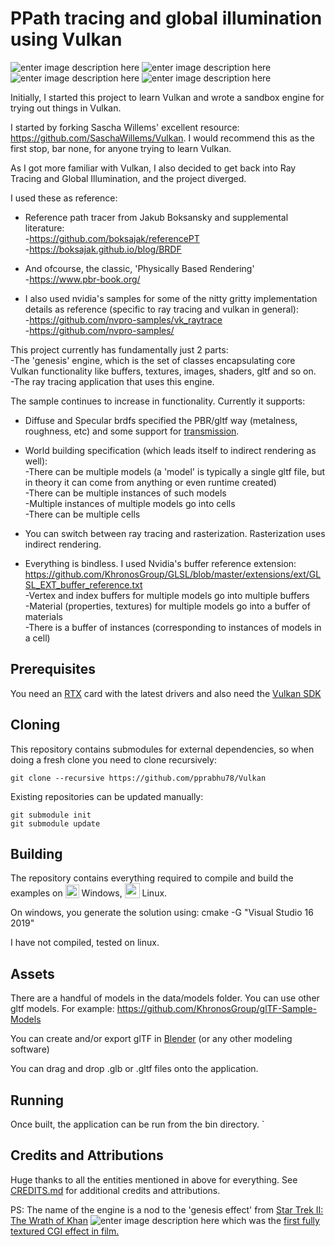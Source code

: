 


# PPath tracing and global illumination using Vulkan

![enter image description here](https://github.com/pprabhu78/Vulkan/blob/master/screenshots/2022-4-17_155829.png)
![enter image description here](https://github.com/pprabhu78/Vulkan/blob/master/screenshots/2022-4-17_161326.png)
![enter image description here](https://github.com/pprabhu78/Vulkan/blob/master/screenshots/2022-4-17_161518.png)
![enter image description here](https://github.com/pprabhu78/Vulkan/blob/master/screenshots/2022-4-17_161639.png)

Initially, I started this project to learn Vulkan and wrote a sandbox engine for trying out things in Vulkan.

I started by forking Sascha Willems' excellent resource: https://github.com/SaschaWillems/Vulkan. I would recommend this as the first stop, bar none, for anyone trying to learn Vulkan. 

As I got more familiar with Vulkan, I also decided to get back into Ray Tracing and Global Illumination, and the project diverged. 

I used these as reference:  
 - Reference path tracer from Jakub Boksansky and supplemental literature:  
  -https://github.com/boksajak/referencePT  
  -https://boksajak.github.io/blog/BRDF
   
 - And ofcourse, the classic, 'Physically Based Rendering'  
   -https://www.pbr-book.org/
   
 - I also used nvidia's samples for some of the nitty gritty implementation details as reference (specific to ray tracing and vulkan in general):  
  -https://github.com/nvpro-samples/vk_raytrace  
  -https://github.com/nvpro-samples/
    
This project currently has fundamentally just 2 parts:  
-The 'genesis' engine, which is the set of classes encapsulating core Vulkan functionality like buffers, textures, images, shaders, gltf and so on.  
-The ray tracing application that uses this engine.

The sample continues to increase in functionality. Currently it supports:
 - Diffuse and Specular brdfs specified the PBR/gltf way (metalness, roughness, etc) and some support for [transmission](https://github.com/KhronosGroup/glTF/blob/main/extensions/2.0/Khronos/KHR_materials_transmission).
 - World building specification (which leads itself to indirect rendering as well):  
  -There can be multiple models (a 'model' is typically a single gltf file, but in theory it can come from anything or even runtime created)  
  -There can be multiple instances of such models  
  -Multiple instances of multiple models go into cells  
  -There can be multiple cells

 - You can switch between ray tracing and rasterization. Rasterization uses indirect rendering.

 - Everything is bindless. I used Nvidia's buffer reference extension: https://github.com/KhronosGroup/GLSL/blob/master/extensions/ext/GLSL_EXT_buffer_reference.txt   
  -Vertex and index buffers for multiple models go into multiple buffers  
  -Material (properties, textures) for multiple models go into a buffer of materials  
  -There is a buffer of instances (corresponding to instances of models in a cell)

## Prerequisites
You need an [RTX](https://www.nvidia.com/en-us/geforce/graphics-cards/30-series/) card with the latest drivers and also need the [Vulkan SDK](https://www.lunarg.com/vulkan-sdk/)

## Cloning
This repository contains submodules for external dependencies, so when doing a fresh clone you need to clone recursively:

```
git clone --recursive https://github.com/pprabhu78/Vulkan
```

Existing repositories can be updated manually:

```
git submodule init
git submodule update
```

## Building

The repository contains everything required to compile and build the examples on <img src="./images/windowslogo.png" alt="" height="22px" valign="bottom"> Windows, <img src="./images/linuxlogo.png" alt="" height="24px" valign="bottom"> Linux.

On windows, you generate the solution using: cmake -G "Visual Studio 16 2019"

I have not compiled, tested on linux.

## Assets
There are a handful of models in the data/models folder. You can use other gltf models. For example:
https://github.com/KhronosGroup/glTF-Sample-Models

You can create and/or export glTF in [Blender](www.blender.org) (or any other modeling software)

You can drag and drop .glb or .gltf files onto the application. 

## Running

Once built, the application can be run from the bin directory. 
`
## Credits and Attributions
Huge thanks to all the entities mentioned in above for everything.
See [CREDITS.md](CREDITS.md) for additional credits and attributions.

PS: The name of the engine is a nod to the 'genesis effect' from [Star Trek II: The Wrath of Khan](https://en.wikipedia.org/wiki/Star_Trek_II:_The_Wrath_of_Khan)
![enter image description here](https://static.wikia.nocookie.net/memoryalpha/images/e/e1/Genesis_effect.jpg/revision/latest/scale-to-width-down/1000?cb=20100624221212&path-prefix=en)
which was the [first fully textured CGI effect in film.](https://memory-alpha.fandom.com/wiki/Pixar) 
